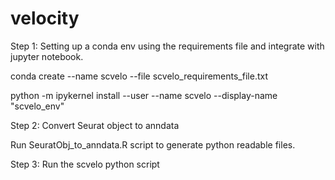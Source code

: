 # velocity

Step 1: Setting up a conda env using the requirements file and integrate with jupyter notebook.

conda create --name scvelo --file scvelo_requirements_file.txt

python -m ipykernel install --user --name scvelo --display-name "scvelo_env"

Step 2: Convert Seurat object to anndata

Run SeuratObj_to_anndata.R script to generate python readable files.

Step 3: Run the scvelo python script


